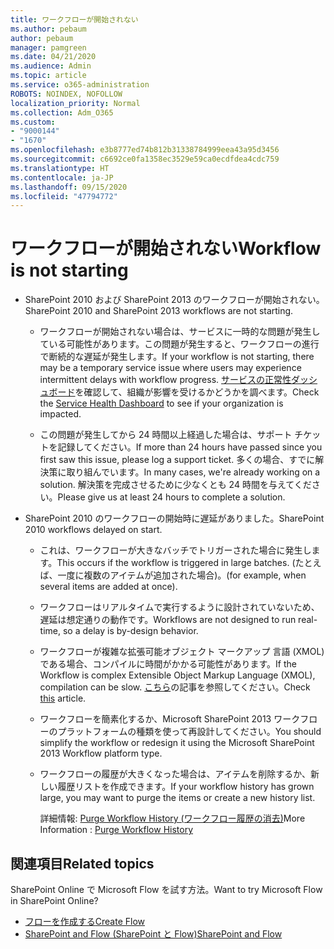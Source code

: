```yaml
---
title: ワークフローが開始されない
ms.author: pebaum
author: pebaum
manager: pamgreen
ms.date: 04/21/2020
ms.audience: Admin
ms.topic: article
ms.service: o365-administration
ROBOTS: NOINDEX, NOFOLLOW
localization_priority: Normal
ms.collection: Adm_O365
ms.custom:
- "9000144"
- "1670"
ms.openlocfilehash: e3b8777ed74b812b31338784999eea43a95d3456
ms.sourcegitcommit: c6692ce0fa1358ec3529e59ca0ecdfdea4cdc759
ms.translationtype: HT
ms.contentlocale: ja-JP
ms.lasthandoff: 09/15/2020
ms.locfileid: "47794772"
---
```

# <a name="workflow-is-not-starting"></a><span data-ttu-id="69e8a-102">ワークフローが開始されない</span><span class="sxs-lookup"><span data-stu-id="69e8a-102">Workflow is not starting</span></span>

- <span data-ttu-id="69e8a-103">SharePoint 2010 および SharePoint 2013 のワークフローが開始されない。</span><span class="sxs-lookup"><span data-stu-id="69e8a-103">SharePoint 2010 and SharePoint 2013 workflows are not starting.</span></span>

    - <span data-ttu-id="69e8a-104">ワークフローが開始されない場合は、サービスに一時的な問題が発生している可能性があります。この問題が発生すると、ワークフローの進行で断続的な遅延が発生します。</span><span class="sxs-lookup"><span data-stu-id="69e8a-104">If your workflow is not starting, there may be a temporary service issue where users may experience intermittent delays with workflow progress.</span></span> <span data-ttu-id="69e8a-105">[サービスの正常性ダッシュボード](https:/admin.microsoft.com/AdminPortal/Home#/servicehealth)を確認して、組織が影響を受けるかどうかを調べます。</span><span class="sxs-lookup"><span data-stu-id="69e8a-105">Check the [Service Health Dashboard](https:/admin.microsoft.com/AdminPortal/Home#/servicehealth) to see if your organization is impacted.</span></span>

    - <span data-ttu-id="69e8a-106">この問題が発生してから 24 時間以上経過した場合は、サポート チケットを記録してください。</span><span class="sxs-lookup"><span data-stu-id="69e8a-106">If more than 24 hours have passed since you first saw this issue, please log a support ticket.</span></span> <span data-ttu-id="69e8a-107">多くの場合、すでに解決策に取り組んでいます。</span><span class="sxs-lookup"><span data-stu-id="69e8a-107">In many cases, we're already working on a solution.</span></span> <span data-ttu-id="69e8a-108">解決策を完成させるために少なくとも 24 時間を与えてください。</span><span class="sxs-lookup"><span data-stu-id="69e8a-108">Please give us at least 24 hours to complete a solution.</span></span>

- <span data-ttu-id="69e8a-109">SharePoint 2010 のワークフローの開始時に遅延がありました。</span><span class="sxs-lookup"><span data-stu-id="69e8a-109">SharePoint 2010 workflows delayed on start.</span></span>

    - <span data-ttu-id="69e8a-110">これは、ワークフローが大きなバッチでトリガーされた場合に発生します。</span><span class="sxs-lookup"><span data-stu-id="69e8a-110">This occurs if the workflow is triggered in large batches.</span></span> <span data-ttu-id="69e8a-111">(たとえば、一度に複数のアイテムが追加された場合)。</span><span class="sxs-lookup"><span data-stu-id="69e8a-111">(for example, when several items are added at once).</span></span>

    - <span data-ttu-id="69e8a-112">ワークフローはリアルタイムで実行するように設計されていないため、遅延は想定通りの動作です。</span><span class="sxs-lookup"><span data-stu-id="69e8a-112">Workflows are not designed to run real-time, so a delay is by-design behavior.</span></span>

   -  <span data-ttu-id="69e8a-113">ワークフローが複雑な拡張可能オブジェクト マークアップ 言語 (XMOL) である場合、コンパイルに時間がかかる可能性があります。</span><span class="sxs-lookup"><span data-stu-id="69e8a-113">If the Workflow is complex Extensible Object Markup Language (XMOL), compilation can be slow.</span></span> <span data-ttu-id="69e8a-114">[こちら](https://support.microsoft.com//kb/3043697)の記事を参照してください。</span><span class="sxs-lookup"><span data-stu-id="69e8a-114">Check [this](https://support.microsoft.com//kb/3043697) article.</span></span>

    - <span data-ttu-id="69e8a-115">ワークフローを簡素化するか、Microsoft SharePoint 2013 ワークフローのプラットフォームの種類を使って再設計してください。</span><span class="sxs-lookup"><span data-stu-id="69e8a-115">You should simplify the workflow or redesign it using the Microsoft SharePoint 2013 Workflow platform type.</span></span>

    - <span data-ttu-id="69e8a-116">ワークフローの履歴が大きくなった場合は、アイテムを削除するか、新しい履歴リストを作成できます。</span><span class="sxs-lookup"><span data-stu-id="69e8a-116">If your workflow history has grown large, you may want to purge the items or create a new history list.</span></span>

        <span data-ttu-id="69e8a-117">詳細情報: [Purge Workflow History (ワークフロー履歴の消去)](https://blogs.technet.microsoft.com/marj/2015/08/07/sharepoint-2010-workflows-best-practice-purge-workflow-history-list-items/)</span><span class="sxs-lookup"><span data-stu-id="69e8a-117">More Information : [Purge Workflow History](https://blogs.technet.microsoft.com/marj/2015/08/07/sharepoint-2010-workflows-best-practice-purge-workflow-history-list-items/)</span></span>


## <a name="related-topics"></a><span data-ttu-id="69e8a-118">関連項目</span><span class="sxs-lookup"><span data-stu-id="69e8a-118">Related topics</span></span>
<span data-ttu-id="69e8a-119">SharePoint Online で Microsoft Flow を試す方法。</span><span class="sxs-lookup"><span data-stu-id="69e8a-119">Want to try Microsoft Flow in SharePoint Online?</span></span>
- [<span data-ttu-id="69e8a-120">フローを作成する</span><span class="sxs-lookup"><span data-stu-id="69e8a-120">Create Flow</span></span>](https://support.office.com/article/Create-a-flow-for-a-list-or-library-in-SharePoint-Online-or-OneDrive-for-Business-a9c3e03b-0654-46af-a254-20252e580d01) 
- [<span data-ttu-id="69e8a-121">SharePoint and Flow (SharePoint と Flow)</span><span class="sxs-lookup"><span data-stu-id="69e8a-121">SharePoint and Flow</span></span>](https://flow.microsoft.com/blog/sharepoint-and-flow/) 



